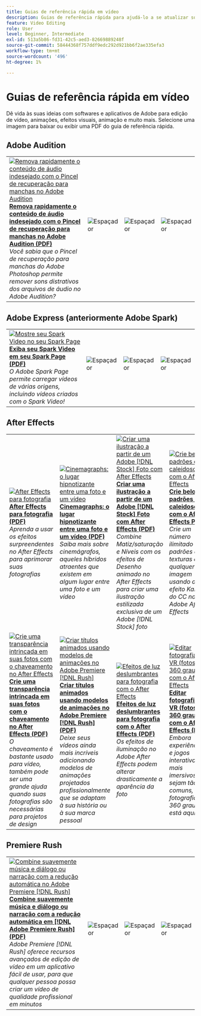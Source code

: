```yaml
---
title: Guias de referência rápida em vídeo
description: Guias de referência rápida para ajudá-lo a se atualizar sobre os produtos Adobe DVA
feature: Video Editing
role: User
level: Beginner, Intermediate
exl-id: 513a5b86-fd31-42c5-aed3-82669889248f
source-git-commit: 58444368f757ddf9edc292d921bb6f2ae335efa3
workflow-type: tm+mt
source-wordcount: '496'
ht-degree: 1%

---
```


# Guias de referência rápida em vídeo

Dê vida às suas ideias com softwares e aplicativos de Adobe para edição de vídeo, animações, efeitos visuais, animação e muito mais. Selecione uma imagem para baixar ou exibir uma PDF do guia de referência rápida.

## Adobe Audition

<table>
<tr>
   <td>
      <a href="assets/QuicklyRemoveUnwantedAudioContentwiththeSpotHealingBrushinAdobeAudition.pdf" target="_blank">
         <img alt="Remova rapidamente o conteúdo de áudio indesejado com o Pincel de recuperação para manchas no Adobe Audition" src="assets/QuicklyRemoveUnwantedAudioContentwiththeSpotHealingBrushinAdobeAudition.jpg" />
      </a>
      <div>
      <a href="assets/QuicklyRemoveUnwantedAudioContentwiththeSpotHealingBrushinAdobeAudition.pdf" target="_blank"><strong>Remova rapidamente o conteúdo de áudio indesejado com o Pincel de recuperação para manchas no Adobe Audition (PDF)</strong></a>
      </div>
      <em>Você sabia que o Pincel de recuperação para manchas do Adobe Photoshop permite remover sons distrativos dos arquivos de áudio no Adobe Audition?</em>
      <br>
  </td>
  <td>
    <img alt="Espaçador" src="../assets/Whitespacer.png" />
    <div>
    <br>
  </td>
  <td>
    <img alt="Espaçador" src="../assets/Whitespacer.png" />
    <div>
    <br>
  </td>
  <td>
    <img alt="Espaçador" src="../assets/Whitespacer.png" />
    <div>
    <br>
  </td>
</tr>
</table>

## Adobe Express (anteriormente Adobe Spark)

<table>
<tr>
<td>
   <a href="assets/ShowcaseyourSparkVideoinyourSparkPage.pdf" target="_blank">
      <img alt="Mostre seu Spark Video no seu Spark Page" src="assets/ShowcaseyourSparkVideoinyourSparkPage.jpg" />
   </a>
    <div>
   <a href="assets/ShowcaseyourSparkVideoinyourSparkPage.pdf" target="_blank"><strong>Exiba seu Spark Video em seu Spark Page (PDF)</strong></a>
    </div>
    <em>O Adobe Spark Page permite carregar vídeos de várias origens, incluindo vídeos criados com o Spark Video!</em>
    <br>
  </td>
  <td>
    <img alt="Espaçador" src="../assets/Whitespacer.png" />
    <div>
    <br>
  </td>
  <td>
    <img alt="Espaçador" src="../assets/Whitespacer.png" />
    <div>
    <br>
  </td>
  <td>
    <img alt="Espaçador" src="../assets/Whitespacer.png" />
    <div>
    <br>
  </td>
</tr>
</table>

## After Effects

<table>
<tr>
 <td>
   <a href="assets/AfterEffectsforPhotography.pdf" target="_blank">
      <img alt="After Effects para fotografia" src="assets/AfterEffectsforPhotography.jpg" />
   </a>
    <div>
   <a href="assets/AfterEffectsforPhotography.pdf" target="_blank"><strong>After Effects para fotografia (PDF)</strong></a>
    </div>
    <em>Aprenda a usar os efeitos surpreendentes no After Effects para aprimorar suas fotografias</em>
    <br>
  </td>
  <td>
   <a href="assets/CinemagraphsTheMesmerizingPlaceBetweenaPhotoandaVideo.pdf" target="_blank">
      <img alt="Cinemagraphs: o lugar hipnotizante entre uma foto e um vídeo" src="assets/CinemagraphsTheMesmerizingPlaceBetweenaPhotoandaVideo.jpg" />
   </a>
    <div>
   <a href="assets/CinemagraphsTheMesmerizingPlaceBetweenaPhotoandaVideo.pdf" target="_blank"><strong>Cinemagraphs: o lugar hipnotizante entre uma foto e um vídeo (PDF)</strong></a>
    </div>
    <em>Saiba mais sobre cinemágrafos, aqueles híbridos atraentes que existem em algum lugar entre uma foto e um vídeo</em>
    <br>
  </td>
  <td>
   <a href="assets/CreateanIllustrationfromanAdobeStockPhotowithAfterEffects.pdf" target="_blank">
      <img alt="Criar uma ilustração a partir de um Adobe [!DNL Stock] Foto com After Effects" src="assets/CreateanIllustrationfromanAdobeStockPhotowithAfterEffects.jpg" />
   </a>
    <div>
   <a href="assets/CreateanIllustrationfromanAdobeStockPhotowithAfterEffects.pdf" target="_blank"><strong>Criar uma ilustração a partir de um Adobe [!DNL Stock] Foto com After Effects (PDF)</strong></a>
    </div>
    <em>Combine Matiz/saturação e Níveis com os efeitos de Desenho animado no After Effects para criar uma ilustração estilizada exclusiva de um Adobe [!DNL Stock] foto</em>
    <br>
  </td>
   <td>
   <a href="assets/CreateBeautifulKaleidoscopePatternswithAfterEffects.pdf" target="_blank">
      <img alt="Crie belos padrões de caleidoscópio com o After Effects" src="assets/CreateBeautifulKaleidoscopePatternswithAfterEffects.jpg" />
   </a>
    <div>
   <a href="assets/CreateBeautifulKaleidoscopePatternswithAfterEffects.pdf" target="_blank"><strong>Crie belos padrões de caleidoscópio com o After Effects PDF)</strong></a>
    </div>
    <em>Crie um número ilimitado de padrões e texturas de qualquer imagem usando o efeito Kaleida do CC no Adobe After Effects</em>
    <br>
  </td>
</tr>
<tr>
<td>
   <a href="assets/CreateIntricateTransparencyinyourPhotographswithKeyinginAfterEffects.pdf" target="_blank">
      <img alt="Crie uma transparência intrincada em suas fotos com o chaveamento no After Effects" src="assets/CreateIntricateTransparencyinyourPhotographswithKeyinginAfterEffects.jpg" />
   </a>
    <div>
   <a href="assets/CreateIntricateTransparencyinyourPhotographswithKeyinginAfterEffects.pdf" target="_blank"><strong>Crie uma transparência intrincada em suas fotos com o chaveamento no After Effects (PDF)</strong></a>
    </div>
    <em>O chaveamento é bastante usado para vídeo, também pode ser uma grande ajuda quando suas fotografias são necessárias para projetos de design</em>
    <br>
  </td>
 <td>
   <a href="assets/CreateAnimatedTitlesUsingMotionGraphicsTemplatesinAdobePremiereRush.pdf" target="_blank">
      <img alt="Criar títulos animados usando modelos de animações no Adobe Premiere [!DNL Rush]" src="assets/CreateAnimatedTitlesUsingMotionGraphicsTemplatesinAdobePremiereRush.jpg" />
   </a>
    <div>
   <a href="assets/CreateAnimatedTitlesUsingMotionGraphicsTemplatesinAdobePremiereRush.pdf" target="_blank"><strong>Criar títulos animados usando modelos de animações no Adobe Premiere [!DNL Rush] (PDF)</strong></a>
    </div>
    <em>Deixe seus vídeos ainda mais incríveis adicionando modelos de animações projetados profissionalmente que se adaptam à sua história ou à sua marca pessoal</em>
    <br>
  </td>
  <td>
      <a href="assets/DazzlingLightEffectsforPhotographywithAfterEffects.pdf" target="_blank">
         <img alt="Efeitos de luz deslumbrantes para fotografia com o After Effects" src="assets/DazzlingLightEffectsforPhotographywithAfterEffects.jpg" />
      </a>
      <div>
      <a href="assets/DazzlingLightEffectsforPhotographywithAfterEffects.pdf" target="_blank"><strong>Efeitos de luz deslumbrantes para fotografia com o After Effects (PDF)</strong></a>
      </div>
      <em>Os efeitos de iluminação no Adobe After Effects podem alterar drasticamente a aparência da foto</em>
      <br>
  </td>
  <td>
      <a href="assets/EditingVRPhotography360photoswithAfterEffects.pdf" target="_blank">
         <img alt="Editar fotografia de VR (fotos de 360 graus) com o After Effects" src="assets/EditingVRPhotography360photoswithAfterEffects.jpg" />
      </a>
      <div>
      <a href="assets/EditingVRPhotography360photoswithAfterEffects.pdf" target="_blank"><strong>Editar fotografia de VR (fotos de 360 graus) com o After Effects (PDF)</strong></a>
      </div>
      <em>Embora experiências e jogos interativos mais imersivos não sejam tão comuns, a fotografia em 360 graus já está aqui</em>
      <br>
  </td>
</tr>
</table>

## Premiere Rush

<table>
<tr>
   <td>
      <a href="assets/SmoothlyCombineMusicandDialogueorNarrationwithAutoduckinginAdobePremiereRush.pdf" target="_blank">
         <img alt="Combine suavemente música e diálogo ou narração com a redução automática no Adobe Premiere [!DNL Rush]" src="assets/SmoothlyCombineMusicandDialogueorNarrationwithAutoduckinginAdobePremiereRush.jpg" />
      </a>
      <div>
      <a href="assets/SmoothlyCombineMusicandDialogueorNarrationwithAutoduckinginAdobePremiereRush.pdf" target="_blank"><strong>Combine suavemente música e diálogo ou narração com a redução automática em [!DNL Adobe Premiere Rush] (PDF)</strong></a>
      </div>
      <em>Adobe Premiere [!DNL Rush] oferece recursos avançados de edição de vídeo em um aplicativo fácil de usar, para que qualquer pessoa possa criar um vídeo de qualidade profissional em minutos</em>
      <br>
  </td>
  <td>
    <img alt="Espaçador" src="../assets/Whitespacer.png" />
    <div>
    <br>
  </td>
  <td>
    <img alt="Espaçador" src="../assets/Whitespacer.png" />
    <div>
    <br>
  </td>
  <td>
    <img alt="Espaçador" src="../assets/Whitespacer.png" />
    <div>
    <br>
  </td>
</tr>
</table>
